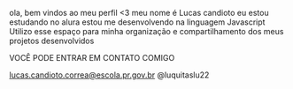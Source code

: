 ola, bem vindos ao meu perfil <3
meu nome é Lucas candioto 
eu estou estudando no alura 
estou me desenvolvendo na linguagem Javascript
Utilizo esse espaço para minha organização e compartilhamento dos meus projetos desenvolvidos  

VOCÊ PODE ENTRAR EM CONTATO COMIGO 

lucas.candioto.correa@escola.pr.gov.br
@luquitaslu22

